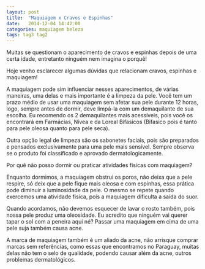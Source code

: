 ```yaml
---
layout: post
title:  "Maquiagem x Cravos e Espinhas"
date:   2014-12-04 14:42:00
categories: maquiagem beleza
tags: tag3 tag2
---
```

Muitas se questionam o aparecimento de cravos e espinhas depois de uma certa idade, entretanto ninguém nem imagina o porquê!

Hoje venho esclarecer algumas dúvidas que relacionam cravos, espinhas e maquiagem!

A maquiagem pode sim influenciar nesses aparecimentos, de várias maneiras, uma delas e mais importante é a limpeza da pele. Você tem um prazo médio de usar uma maquiagem sem afetar sua pele durante 12 horas, logo, sempre antes de dormir, deve limpá-la com um demaquilante de sua escolha. Eu recomendo os 2 demaquilantes mais acessíveis, pois você os encontrará em Farmácias, Nívea e da Loreal Bifasicos (Bifasico pois é tanto para pele oleosa quanto para pele seca).

Outra opção legal de limpeza são os sabonetes faciais, pois são preparados e pensados exclusivamente para uma pele mais sensível. Sempre observa se o produto foi classificado e aprovado dermatologicamente.

Por quê não posso dormir ou praticar atividades fisicas com maquiagem?

Enquanto dormimos, a maquiagem obstrui os poros, não deixa que a pele respire, só deix que a pele fique mais oleosa e com espinhas, essa prática pode diminuir a luminosidade da pele. O mesmo se repete quando exercemos uma atividade fisica, pois a maquiagem dificulta a saída do suor.

Quando acordamos, não devemos esquecer de lavar o rosto também, pois nossa pele produz uma oleosidade. Eu acredito que ninguém vai querer tapar o sol com a peneira aqui né? Passar uma maquiagem em cima de uma pele suja também causa acne.

A marca de maquiagem também é um aliado da acne, não arrisque comprar marcas sem referências, como essas que encontramos no Paraguay, muitas delas não tem o selo de qualidade, podendo causar além da acne, outros problemas dermatológicos.